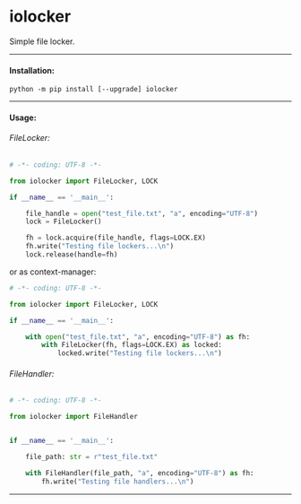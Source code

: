 # iolocker

Simple file locker.

---

#### Installation:

```commandline
python -m pip install [--upgrade] iolocker
```

---


#### Usage:

###### FileLocker:

```python
# -*- coding: UTF-8 -*-

from iolocker import FileLocker, LOCK

if __name__ == '__main__':

    file_handle = open("test_file.txt", "a", encoding="UTF-8")
    lock = FileLocker()

    fh = lock.acquire(file_handle, flags=LOCK.EX)
    fh.write("Testing file lockers...\n")
    lock.release(handle=fh)
```

or as context-manager:

```python
# -*- coding: UTF-8 -*-

from iolocker import FileLocker, LOCK

if __name__ == '__main__':

    with open("test_file.txt", "a", encoding="UTF-8") as fh:
        with FileLocker(fh, flags=LOCK.EX) as locked:
            locked.write("Testing file lockers...\n")
```


###### FileHandler:

```python
# -*- coding: UTF-8 -*-

from iolocker import FileHandler


if __name__ == '__main__':

    file_path: str = r"test_file.txt"

    with FileHandler(file_path, "a", encoding="UTF-8") as fh:
        fh.write("Testing file handlers...\n")
```

---
